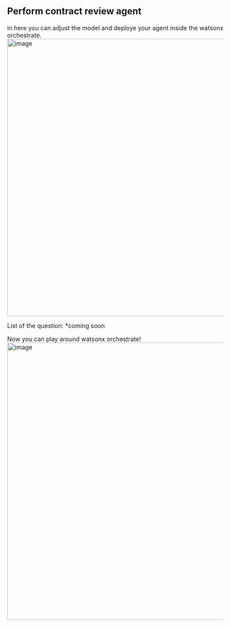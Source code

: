 ## Perform contract review agent
in here you can adjust the model and deploye your agent inside the watsonx orchestrate. 
<img width="1200" height="645" alt="image" src="https://github.com/user-attachments/assets/c450b755-6f43-4e3e-90cf-5a621d9333d8" />

List of the question:
*coming soon

Now you can play around watsonx orchestrate!
<img width="1200" height="645" alt="image" src="https://github.com/user-attachments/assets/f648029c-6621-4bd8-9217-d75c6d60c506" />
